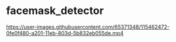 # facemask_detector
https://user-images.githubusercontent.com/65371348/115462472-0fe0f480-a201-11eb-803d-5b832eb055de.mp4

